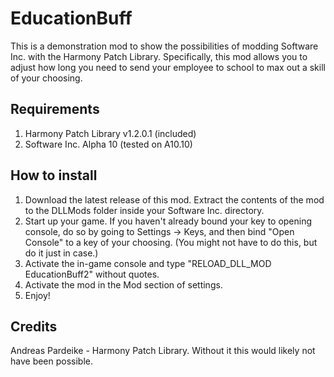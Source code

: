 # EducationBuff
This is a demonstration mod to show the possibilities of modding Software Inc. with the Harmony Patch Library. Specifically, this mod allows you to adjust how long you need to send your employee to school to max out a skill of your choosing.

## Requirements
1. Harmony Patch Library v1.2.0.1 (included)
2. Software Inc. Alpha 10 (tested on A10.10)

## How to install
1. Download the latest release of this mod. Extract the contents of the mod to the DLLMods folder inside your Software Inc. directory.
2. Start up your game. If you haven't already bound your key to opening console, do so by going to Settings -> Keys, and then bind "Open Console" to a key of your choosing. (You might not have to do this, but do it just in case.)
3. Activate the in-game console and type "RELOAD_DLL_MOD EducationBuff2" without quotes.
4. Activate the mod in the Mod section of settings.
5. Enjoy!

## Credits
Andreas Pardeike - Harmony Patch Library. Without it this would likely not have been possible.
